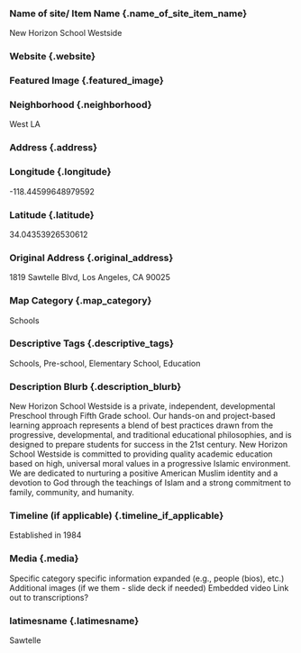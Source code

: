 ### Name of site/ Item Name {.name_of_site_item_name}
New Horizon School Westside
### Website {.website}


### Featured Image {.featured_image}


### Neighborhood {.neighborhood}
West LA

### Address {.address}
### Longitude {.longitude}
-118.44599648979592
### Latitude {.latitude}
34.04353926530612
### Original Address {.original_address}
1819 Sawtelle Blvd, Los Angeles, CA 90025
### Map Category  {.map_category}
Schools

### Descriptive Tags {.descriptive_tags}
Schools, Pre-school, Elementary School, Education

### Description Blurb {.description_blurb}
New Horizon School Westside is a private, independent, developmental Preschool through Fifth Grade school. Our hands-on and project-based learning approach represents a blend of best practices drawn from the progressive, developmental, and traditional educational philosophies, and is designed to prepare students for success in the 21st century. New Horizon School Westside is committed to providing quality academic education based on high, universal moral values in a progressive Islamic environment. We are dedicated to nurturing a positive American Muslim identity and a devotion to God through the teachings of Islam and a strong commitment to family, community, and humanity. 


### Timeline (if applicable) {.timeline_if_applicable}
Established in 1984

### Media  {.media}

Specific category specific information expanded (e.g., people (bios), etc.)
Additional images (if we them - slide deck if needed)
Embedded video
Link out to transcriptions?


### latimesname {.latimesname}
Sawtelle